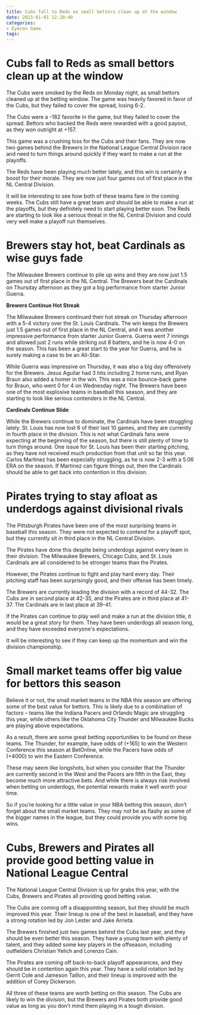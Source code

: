 ```yaml
---
title: Cubs fall to Reds as small bettors clean up at the window
date: 2023-01-01 12:20:40
categories:
- Eyecon Game
tags:
---
```



#  Cubs fall to Reds as small bettors clean up at the window

The Cubs were smoked by the Reds on Monday night, as small bettors cleaned up at the betting window. The game was heavily favored in favor of the Cubs, but they failed to cover the spread, losing 6-2.

The Cubs were a -182 favorite in the game, but they failed to cover the spread. Bettors who backed the Reds were rewarded with a good payout, as they won outright at +157.

This game was a crushing loss for the Cubs and their fans. They are now two games behind the Brewers in the National League Central Division race and need to turn things around quickly if they want to make a run at the playoffs.

The Reds have been playing much better lately, and this win is certainly a boost for their morale. They are now just four games out of first place in the NL Central Division.

It will be interesting to see how both of these teams fare in the coming weeks. The Cubs still have a great team and should be able to make a run at the playoffs, but they definitely need to start playing better soon. The Reds are starting to look like a serious threat in the NL Central Division and could very well make a playoff run themselves.

#  Brewers stay hot, beat Cardinals as wise guys fade

The Milwaukee Brewers continue to pile up wins and they are now just 1.5 games out of first place in the NL Central. The Brewers beat the Cardinals on Thursday afternoon as they got a big performance from starter Junior Guerra.

**Brewers Continue Hot Streak**

The Milwaukee Brewers continued their hot streak on Thursday afternoon with a 5-4 victory over the St. Louis Cardinals. The win keeps the Brewers just 1.5 games out of first place in the NL Central, and it was another impressive performance from starter Junior Guerra. Guerra went 7 innings and allowed just 2 runs while striking out 8 batters, and he is now 4-0 on the season. This has been a great start to the year for Guerra, and he is surely making a case to be an All-Star.

While Guerra was impressive on Thursday, it was also a big day offensively for the Brewers. Jesus Aguilar had 3 hits including 2 home runs, and Ryan Braun also added a homer in the win. This was a nice bounce-back game for Braun, who went 0 for 4 on Wednesday night. The Brewers have been one of the most explosive teams in baseball this season, and they are starting to look like serious contenders in the NL Central.

**Cardinals Continue Slide**

While the Brewers continue to dominate, the Cardinals have been struggling lately. St. Louis has now lost 6 of their last 10 games, and they are currently in fourth place in the division. This is not what Cardinals fans were expecting at the beginning of the season, but there is still plenty of time to turn things around. One issue for St. Louis has been their starting pitching, as they have not received much production from that unit so far this year. Carlos Martinez has been especially struggling, as he is now 2-3 with a 5.06 ERA on the season. If Martinez can figure things out, then the Cardinals should be able to get back into contention in this division.

#  Pirates trying to stay afloat as underdogs against divisional rivals

The Pittsburgh Pirates have been one of the most surprising teams in baseball this season. They were not expected to contend for a playoff spot, but they currently sit in third place in the NL Central Division.

The Pirates have done this despite being underdogs against every team in their division. The Milwaukee Brewers, Chicago Cubs, and St. Louis Cardinals are all considered to be stronger teams than the Pirates.

However, the Pirates continue to fight and play hard every day. Their pitching staff has been surprisingly good, and their offense has been timely.

The Brewers are currently leading the division with a record of 44-32. The Cubs are in second place at 42-35, and the Pirates are in third place at 41-37. The Cardinals are in last place at 39-41.

If the Pirates can continue to play well and make a run at the division title, it would be a great story for them. They have been underdogs all season long, and they have exceeded everyone's expectations.

It will be interesting to see if they can keep up the momentum and win the division championship.

#  Small market teams offer big value for bettors this season

Believe it or not, the small market teams in the NBA this season are offering some of the best value for bettors. This is likely due to a combination of factors – teams like the Indiana Pacers and Orlando Magic are struggling this year, while others like the Oklahoma City Thunder and Milwaukee Bucks are playing above expectations.

As a result, there are some great betting opportunities to be found on these teams. The Thunder, for example, have odds of (+165) to win the Western Conference this season at BetOnline, while the Pacers have odds of (+4000) to win the Eastern Conference.

These may seem like longshots, but when you consider that the Thunder are currently second in the West and the Pacers are fifth in the East, they become much more attractive bets. And while there is always risk involved when betting on underdogs, the potential rewards make it well worth your time.

So if you’re looking for a little value in your NBA betting this season, don’t forget about the small market teams. They may not be as flashy as some of the bigger names in the league, but they could provide you with some big wins.

#  Cubs, Brewers and Pirates all provide good betting value in National League Central

The National League Central Division is up for grabs this year, with the Cubs, Brewers and Pirates all providing good betting value.

The Cubs are coming off a disappointing season, but they should be much improved this year. Their lineup is one of the best in baseball, and they have a strong rotation led by Jon Lester and Jake Arrieta.

The Brewers finished just two games behind the Cubs last year, and they should be even better this season. They have a young team with plenty of talent, and they added some key players in the offseason, including outfielders Christian Yelich and Lorenzo Cain.

The Pirates are coming off back-to-back playoff appearances, and they should be in contention again this year. They have a solid rotation led by Gerrit Cole and Jameson Taillon, and their lineup is improved with the addition of Corey Dickerson.

All three of these teams are worth betting on this season. The Cubs are likely to win the division, but the Brewers and Pirates both provide good value as long as you don’t mind them playing in a tough division.